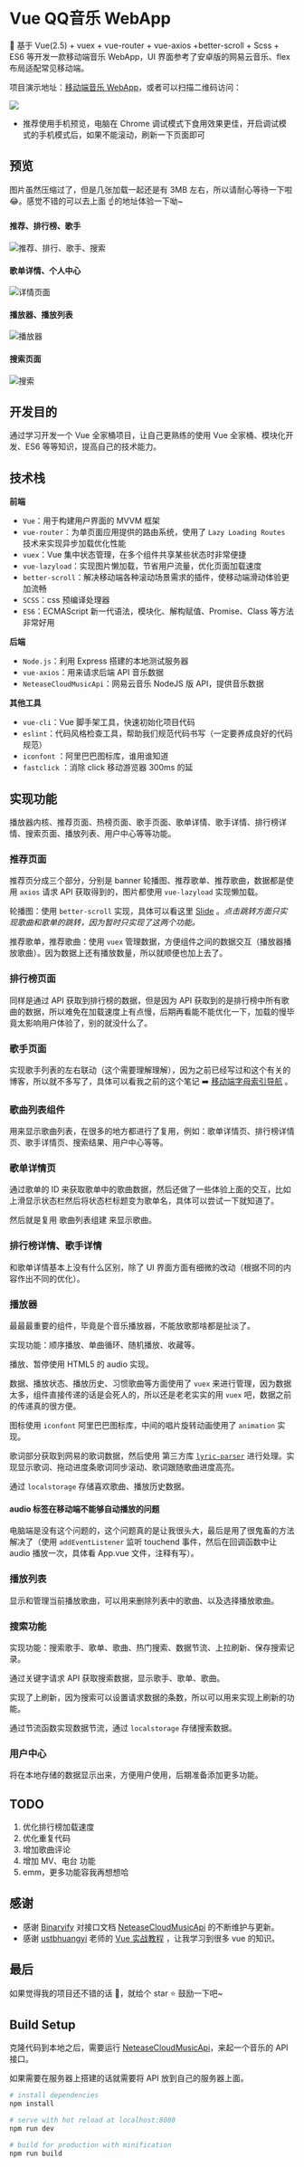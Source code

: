 # Vue QQ音乐 WebApp

:musical_keyboard: 基于 Vue(2.5) + vuex + vue-router + vue-axios +better-scroll + Scss + ES6 等开发一款移动端音乐 WebApp，UI 界面参考了安卓版的网易云音乐、flex 布局适配常见移动端。

项目演示地址：[移动端音乐 WebApp](http://101.201.146.64:8181)，或者可以扫描二维码访问：

![](./doc/img/qr.png)

- 推荐使用手机预览，电脑在 Chrome 调试模式下食用效果更佳，开启调试模式的手机模式后，如果不能滚动，刷新一下页面即可

## 预览

图片虽然压缩过了，但是几张加载一起还是有 3MB 左右，所以请耐心等待一下啦:joy:。感觉不错的可以去上面 :point_up:的地址体验一下呦~

#### 推荐、排行榜、歌手

![推荐、排行、歌手、搜索](./doc/img/1.png)

#### 歌单详情、个人中心

![详情页面](./doc/img/2.png)

#### 播放器、播放列表

![播放器](./doc/img/3.png)

#### 搜索页面

![搜索](./doc/img/4.png)



## 开发目的

通过学习开发一个 Vue 全家桶项目，让自己更熟练的使用 Vue 全家桶、模块化开发、ES6 等等知识，提高自己的技术能力。

## 技术栈

**前端**

* `Vue`：用于构建用户界面的 MVVM 框架
* `vue-router`：为单页面应用提供的路由系统，使用了 `Lazy Loading Routes` 技术来实现异步加载优化性能
* `vuex`：Vue 集中状态管理，在多个组件共享某些状态时非常便捷
* `vue-lazyload`：实现图片懒加载，节省用户流量，优化页面加载速度
* `better-scroll`：解决移动端各种滚动场景需求的插件，使移动端滑动体验更加流畅
* `SCSS`：css 预编译处理器
* `ES6`：ECMAScript 新一代语法，模块化、解构赋值、Promise、Class 等方法非常好用

**后端**

* `Node.js`：利用 Express 搭建的本地测试服务器
* `vue-axios`：用来请求后端 API 音乐数据
* `NeteaseCloudMusicApi`：网易云音乐 NodeJS 版 API，提供音乐数据

**其他工具**

* `vue-cli`：Vue 脚手架工具，快速初始化项目代码
* `eslint`：代码风格检查工具，帮助我们规范代码书写（一定要养成良好的代码规范）
* `iconfont` ：阿里巴巴图标库，谁用谁知道
* `fastclick` ：消除 click 移动游览器 300ms 的延

## 实现功能

播放器内核、推荐页面、热榜页面、歌手页面、歌单详情、歌手详情、排行榜详情、搜索页面、播放列表、用户中心等等功能。

### 推荐页面

推荐页分成三个部分，分别是 banner 轮播图、推荐歌单、推荐歌曲，数据都是使用 `axios` 请求 API 获取得到的，图片都使用 `vue-lazyload` 实现懒加载。

轮播图：使用 `better-scroll` 实现，具体可以看这里 [Slide](https://ustbhuangyi.github.io/better-scroll/doc/zh-hans/options-advanced.html#```snap```) 。*点击跳转方面只实现歌曲和歌单的跳转，因为暂时只实现了这两个功能。*

推荐歌单，推荐歌曲：使用 `vuex` 管理数据，方便组件之间的数据交互（播放器播放歌曲）。因为数据上还有播放数量，所以就顺便也加上去了。

### 排行榜页面

同样是通过 API 获取到排行榜的数据，但是因为 API 获取到的是排行榜中所有歌曲的数据，所以难免在加载速度上有点慢，后期再看能不能优化一下，加载的慢毕竟太影响用户体验了，别的就没什么了。

### 歌手页面

实现歌手列表的左右联动（这个需要理解理解），因为之前已经写过和这个有关的博客，所以就不多写了，具体可以看我之前的这个笔记 :arrow_right: [移动端字母索引导航](http://caijin.tech/blog/2018/04/23/2018-4-23-list-view/) 。

### 歌曲列表组件

用来显示歌曲列表，在很多的地方都进行了复用，例如：歌单详情页、排行榜详情页、歌手详情页、搜索结果、用户中心等等。

### 歌单详情页

通过歌单的 ID 来获取歌单中的歌曲数据，然后还做了一些体验上面的交互，比如上滑显示状态栏然后将状态栏标题变为歌单名，具体可以尝试一下就知道了。

然后就是复用 歌曲列表组建 来显示歌曲。

### 排行榜详情、歌手详情

和歌单详情基本上没有什么区别，除了 UI 界面方面有细微的改动（根据不同的内容作出不同的优化）。

### 播放器

最最最重要的组件，毕竟是个音乐播放器，不能放歌那啥都是扯淡了。

实现功能：顺序播放、单曲循环、随机播放、收藏等。

播放、暂停使用 HTML5 的 audio 实现。

数据、播放状态、播放历史、习惯歌曲等方面使用了 `vuex` 来进行管理，因为数据太多，组件直接传递的话是会死人的，所以还是老老实实的用 `vuex` 吧，数据之前的传递真的很方便。

图标使用 `iconfont` 阿里巴巴图标库，中间的唱片旋转动画使用了 `animation` 实现。

歌词部分获取到网易的歌词数据，然后使用 第三方库 [`lyric-parser`](https://github.com/ustbhuangyi/lyric-parser) 进行处理。实现显示歌词、拖动进度条歌词同步滚动、歌词跟随歌曲进度高亮。

通过 `localstorage` 存储喜欢歌曲、播放历史数据。

#### audio 标签在移动端不能够自动播放的问题

电脑端是没有这个问题的，这个问题真的是让我很头大，最后是用了很鬼畜的方法解决了（使用 `addEventListener` 监听 touchend 事件，然后在回调函数中让 audio 播放一次，具体看 App.vue 文件，注释有写）。

### 播放列表

显示和管理当前播放歌曲，可以用来删除列表中的歌曲、以及选择播放歌曲。

### 搜索功能

实现功能：搜索歌手、歌单、歌曲、热门搜索、数据节流、上拉刷新、保存搜索记录。

通过关键字请求 API 获取搜索数据，显示歌手、歌单、歌曲。

实现了上刷新，因为搜索可以设置请求数据的条数，所以可以用来实现上刷新的功能。

通过节流函数实现数据节流，通过 `localstorage` 存储搜索数据。

### 用户中心

将在本地存储的数据显示出来，方便用户使用，后期准备添加更多功能。

## TODO

1. 优化排行榜加载速度
2. 优化重复代码
3. 增加歌曲评论
4. 增加 MV、电台 功能
5. emm，更多功能容我再想想哈

## 感谢

- 感谢 [Binaryify](https://github.com/Binaryify) 对接口文档 [NeteaseCloudMusicApi](https://binaryify.github.io/NeteaseCloudMusicApi/#/?id=neteasecloudmusicapi) 的不断维护与更新。
- 感谢 [ustbhuangyi](https://github.com/ustbhuangyi) 老师的 [Vue 实战教程](http://coding.imooc.com/class/107.html) ，让我学习到很多 vue 的知识。

## 最后

如果觉得我的项目还不错的话 :clap:，就给个 star :star: 鼓励一下吧~

## Build Setup
克隆代码到本地之后，需要运行 [NeteaseCloudMusicApi](https://binaryify.github.io/NeteaseCloudMusicApi/#/?id=neteasecloudmusicapi)，来起一个音乐的 API 接口。

如果需要在服务器上搭建的话就需要将 API 放到自己的服务器上面。

```bash
# install dependencies
npm install

# serve with hot reload at localhost:8080
npm run dev

# build for production with minification
npm run build
```

